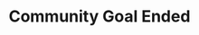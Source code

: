 ---
title: Community Goal Ended
description: Trigger for when a Twitch Community Goal Ends
twitchService: PubSub
variables:
  - name: title
    type: string
    description: The name of the community goal
    value: My community goal
  - name: goalAmount
    type: number
    description: The total amount required to complete the goal
  - name: goalAmountFormatted
    type: number
    description: The total amount required to complete the goal as a formatted number
  - name: contributed
    type: number
    description: The amount that has been contributed to the goal so far
  - name: contributedFormatted
    type: number
    description: The amount that has been contributed to the goal so far as a formatted number
  - name: percentComplete
    type: string
    description: The percentage that the goal has completed
    value: 73%
  - name: percentDecimal
    type: number
    description: The percentage that the goal has completed as a decimal
    value: 0.73
commonVariables:
  - TwitchBroadcaster
  - TwitchUser
---